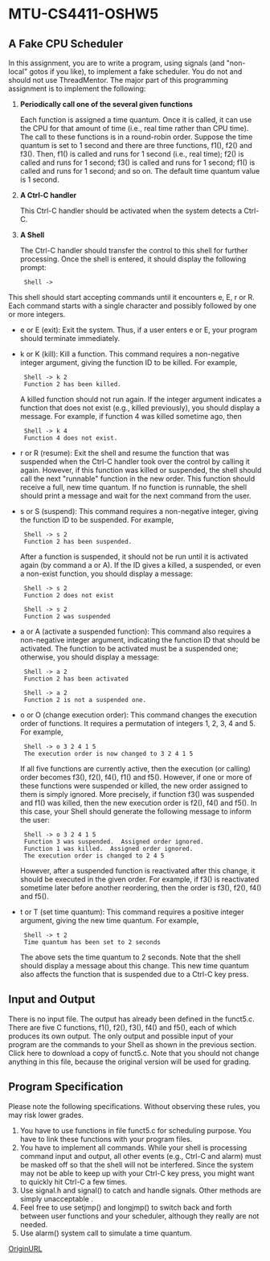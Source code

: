 # MTU-CS4411-OSHW5
## A Fake CPU Scheduler
In this assignment, you are to write a program, using signals (and "non-local" gotos if you like), to implement a fake scheduler. You do not and should not use ThreadMentor.
The major part of this programming assignment is to implement the following:

  1. **Periodically call one of the several given functions**
  
     Each function is assigned a time quantum. Once it is called, it can use the CPU for that amount of time (i.e., real time rather than CPU time). The call to these functions is in a round-robin order. Suppose the time quantum is set to 1 second and there are three functions, f1(), f2() and f3(). Then, f1() is called and runs for 1 second (i.e., real time); f2() is called and runs for 1 second; f3() is called and runs for 1 second; f1() is called and runs for 1 second; and so on. The default time quantum value is 1 second.
  
  2. **A Ctrl-C handler**
  
     This Ctrl-C handler should be activated when the system detects a Ctrl-C.
  
  3. **A Shell**

     The Ctrl-C handler should transfer the control to this shell for further processing. Once the shell is entered, it should display the following prompt:

          Shell ->
      
  This shell should start accepting commands until it encounters e, E, r or R. Each command starts with a single character and possibly followed by one or more integers.

   - e or E (exit): Exit the system. Thus, if a user enters e or E, your program should terminate immediately.
   - k or K (kill): Kill a function. This command requires a non-negative integer argument, giving the function ID to be killed. For example,

          Shell -> k 2
          Function 2 has been killed.
          
     A killed function should not run again. If the integer argument indicates a function that does not exist (e.g., killed previously), you should display a message. For example, if function 4 was killed sometime ago, then

          Shell -> k 4
          Function 4 does not exist.

   - r or R (resume): Exit the shell and resume the function that was suspended when the Ctrl-C handler took over the control by calling it again. However, if this function was killed or suspended, the shell should call the next "runnable" function in the new order. This function should receive a full, new time quantum. If no function is runnable, the shell should print a message and wait for the next command from the user.
   - s or S (suspend): This command requires a non-negative integer, giving the function ID to be suspended. For example,

          Shell -> s 2
          Function 2 has been suspended.

     After a function is suspended, it should not be run until it is activated again (by command a or A). If the ID gives a killed, a suspended, or even a non-exist function, you should display a message:

          Shell -> s 2
          Function 2 does not exist

          Shell -> s 2
          Function 2 was suspended

   - a or A (activate a suspended function): This command also requires a non-negative integer argument, indicating the function ID that should be activated. The function to be activated must be a suspended one; otherwise, you should display a message:

          Shell -> a 2
          Function 2 has been activated

          Shell -> a 2
          Function 2 is not a suspended one.

   - o or O (change execution order): This command changes the execution order of functions. It requires a permutation of integers 1, 2, 3, 4 and 5. For example,

          Shell -> o 3 2 4 1 5
          The execution order is now changed to 3 2 4 1 5

     If all five functions are currently active, then the execution (or calling) order becomes f3(), f2(), f4(), f1() and f5(). However, if one or more of these functions were suspended or killed, the new order assigned to them is simply ignored. More precisely, if function f3() was suspended and f1() was killed, then the new execution order is f2(), f4() and f5(). In this case, your Shell should generate the following message to inform the user:

          Shell -> o 3 2 4 1 5
          Function 3 was suspended.  Assigned order ignored.
          Function 1 was killed.  Assigned order ignored.
          The execution order is changed to 2 4 5

     However, after a suspended function is reactivated after this change, it should be executed in the given order. For example, if f3() is reactivated sometime later before another reordering, then the order is f3(), f2(), f4() and f5().

   - t or T (set time quantum): This command requires a positive integer argument, giving the new time quantum. For example,

          Shell -> t 2
          Time quantum has been set to 2 seconds

     The above sets the time quantum to 2 seconds. Note that the shell should display a message about this change. This new time quantum also affects the function that is suspended due to a Ctrl-C key press.

## Input and Output
There is no input file. The output has already been defined in the funct5.c. There are five C functions, f1(), f2(), f3(), f4() and f5(), each of which produces its own output. The only output and possible input of your program are the commands to your Shell as shown in the previous section.
Click here to download a copy of funct5.c. Note that you should not change anything in this file, because the original version will be used for grading.

## Program Specification
Please note the following specifications. Without observing these rules, you may risk lower grades.
   1. You have to use functions in file funct5.c for scheduling purpose. You have to link these functions with your program files.
   2. You have to implement all commands. While your shell is processing command input and output, all other events (e.g., Ctrl-C and alarm) must be masked off so that the shell will not be interfered. Since the system may not be able to keep up with your Ctrl-C key press, you might want to quickly hit Ctrl-C a few times.
   3. Use signal.h and signal() to catch and handle signals. Other methods are simply unacceptable .
   4. Feel free to use setjmp() and longjmp() to switch back and forth between user functions and your scheduler, although they really are not needed.
   5. Use alarm() system call to simulate a time quantum.

[OriginURL](https://pages.mtu.edu/~shene/FORUM/Taiwan-Forum/ComputerScience/003-OS/PROG/PG5/prog5.html)
